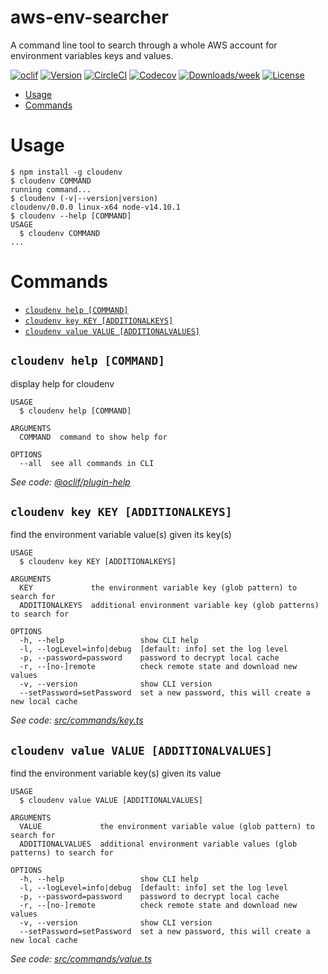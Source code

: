 aws-env-searcher
================

A command line tool to search through a whole AWS account for environment variables keys and values.

[![oclif](https://img.shields.io/badge/cli-oclif-brightgreen.svg)](https://oclif.io)
[![Version](https://img.shields.io/npm/v/aws-env-searcher.svg)](https://npmjs.org/package/aws-env-searcher)
[![CircleCI](https://circleci.com/gh/personal/aws-env-searcher/tree/master.svg?style=shield)](https://circleci.com/gh/personal/aws-env-searcher/tree/master)
[![Codecov](https://codecov.io/gh/personal/aws-env-searcher/branch/master/graph/badge.svg)](https://codecov.io/gh/personal/aws-env-searcher)
[![Downloads/week](https://img.shields.io/npm/dw/aws-env-searcher.svg)](https://npmjs.org/package/aws-env-searcher)
[![License](https://img.shields.io/npm/l/aws-env-searcher.svg)](https://github.com/personal/aws-env-searcher/blob/master/package.json)

<!-- toc -->
* [Usage](#usage)
* [Commands](#commands)
<!-- tocstop -->
# Usage
<!-- usage -->
```sh-session
$ npm install -g cloudenv
$ cloudenv COMMAND
running command...
$ cloudenv (-v|--version|version)
cloudenv/0.0.0 linux-x64 node-v14.10.1
$ cloudenv --help [COMMAND]
USAGE
  $ cloudenv COMMAND
...
```
<!-- usagestop -->
# Commands
<!-- commands -->
* [`cloudenv help [COMMAND]`](#cloudenv-help-command)
* [`cloudenv key KEY [ADDITIONALKEYS]`](#cloudenv-key-key-additionalkeys)
* [`cloudenv value VALUE [ADDITIONALVALUES]`](#cloudenv-value-value-additionalvalues)

## `cloudenv help [COMMAND]`

display help for cloudenv

```
USAGE
  $ cloudenv help [COMMAND]

ARGUMENTS
  COMMAND  command to show help for

OPTIONS
  --all  see all commands in CLI
```

_See code: [@oclif/plugin-help](https://github.com/oclif/plugin-help/blob/v3.2.0/src/commands/help.ts)_

## `cloudenv key KEY [ADDITIONALKEYS]`

find the environment variable value(s) given its key(s)

```
USAGE
  $ cloudenv key KEY [ADDITIONALKEYS]

ARGUMENTS
  KEY             the environment variable key (glob pattern) to search for
  ADDITIONALKEYS  additional environment variable key (glob patterns) to search for

OPTIONS
  -h, --help                 show CLI help
  -l, --logLevel=info|debug  [default: info] set the log level
  -p, --password=password    password to decrypt local cache
  -r, --[no-]remote          check remote state and download new values
  -v, --version              show CLI version
  --setPassword=setPassword  set a new password, this will create a new local cache
```

_See code: [src/commands/key.ts](https://github.com/personal/cloudenv/blob/v0.0.0/src/commands/key.ts)_

## `cloudenv value VALUE [ADDITIONALVALUES]`

find the environment variable key(s) given its value

```
USAGE
  $ cloudenv value VALUE [ADDITIONALVALUES]

ARGUMENTS
  VALUE             the environment variable value (glob pattern) to search for
  ADDITIONALVALUES  additional environment variable values (glob patterns) to search for

OPTIONS
  -h, --help                 show CLI help
  -l, --logLevel=info|debug  [default: info] set the log level
  -p, --password=password    password to decrypt local cache
  -r, --[no-]remote          check remote state and download new values
  -v, --version              show CLI version
  --setPassword=setPassword  set a new password, this will create a new local cache
```

_See code: [src/commands/value.ts](https://github.com/personal/cloudenv/blob/v0.0.0/src/commands/value.ts)_
<!-- commandsstop -->
